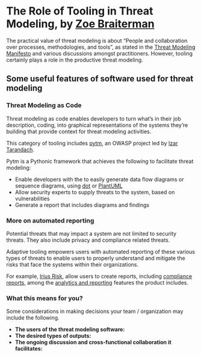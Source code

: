 # The Role of Tooling in Threat Modeling, by [Zoe Braiterman](https://twitter.com/zbraiterman)

The practical value of threat modeling is about “People and collaboration over processes, methodologies, and tools”, as stated in the [Threat Modeling Manifesto](https://www.threatmodelingmanifesto.org) and various discussions amongst practitioners.  However, tooling certainly plays a role in the productive threat modeling. 


## Some useful features of software used for threat modeling 

### Threat Modeling as Code

Threat modeling as code enables developers to turn what’s in their job description, coding, into graphical representations of the systems they’re building that provide context for threat modeling activities. 

This category of tooling includes [pytm](https://owasp.org/www-project-pytm), an OWASP project led by [Izar Tarandach](https://twitter.com/izar_t).

Pytm is a Pythonic framework that achieves the following to facilitate threat modeling:

* Enable developers with the  to easily generate data flow diagrams or sequence diagrams, using [dot](https://graphviz.gitlab.io/) or [PlantUML](https://plantuml.com/)
* Allow security experts to supply threats to the system, based on vulnerabilities
* Generate a report that includes diagrams and findings


### More on automated reporting 

Potential threats that may impact a system are not limited to security threats. They also include privacy and compliance related threats. 

Adaptive tooling empowers users with automated reporting of these various types of threats to enable users to properly understand and mitigate the risks that face the systems within their organizations. 

For example, [Irius Risk](https://www.iriusrisk.com), allow users to create reports, including [compliance reports](https://www.iriusrisk.com/resources-blog/product-update-release-4.4), among the [analytics and reporting](https://www.iriusrisk.com/advanced-analytics-and-reporting) features the product includes.  


### What this means for you?

Some considerations in making decisions your team / organization may include the following.

* **The users of the threat modeling software:**
* **The desired types of outputs:**
* **The ongoing discussion and cross-functional collaboration it facilitates:**
